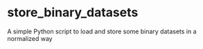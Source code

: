 # store_binary_datasets
A simple Python script to load and store some binary datasets in a normalized way
